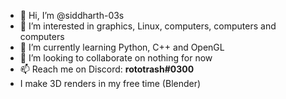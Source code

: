 - 👋 Hi, I’m @siddharth-03s
- 👀 I’m interested in graphics, Linux, computers, computers and computers
- 🌱 I’m currently learning Python, C++ and OpenGL
- 💞️ I’m looking to collaborate on nothing for now
- 📫 Reach me on Discord: **rototrash#0300**
- I make 3D renders in my free time (Blender)
